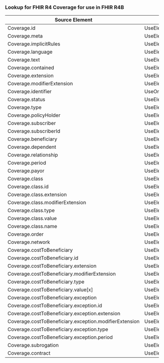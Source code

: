 ### Lookup for FHIR R4 Coverage for use in FHIR R4B

| Source Element | Usage | Target |
| -------------- | ----- | ------ |
| Coverage.id | UseElementSameName | Coverage.id |
| Coverage.meta | UseElementSameName | Coverage.meta |
| Coverage.implicitRules | UseElementSameName | Coverage.implicitRules |
| Coverage.language | UseElementSameName | Coverage.language |
| Coverage.text | UseElementSameName | Coverage.text |
| Coverage.contained | UseElementSameName | Coverage.contained |
| Coverage.extension | UseElementSameName | Coverage.extension |
| Coverage.modifierExtension | UseElementSameName | Coverage.modifierExtension |
| Coverage.identifier | UseOneOfElements | Coverage.identifier,Coverage.identifier |
| Coverage.status | UseElementSameName | Coverage.status |
| Coverage.type | UseElementSameName | Coverage.type |
| Coverage.policyHolder | UseElementSameName | Coverage.policyHolder |
| Coverage.subscriber | UseElementSameName | Coverage.subscriber |
| Coverage.subscriberId | UseElementSameName | Coverage.subscriberId |
| Coverage.beneficiary | UseElementSameName | Coverage.beneficiary |
| Coverage.dependent | UseElementSameName | Coverage.dependent |
| Coverage.relationship | UseElementSameName | Coverage.relationship |
| Coverage.period | UseElementSameName | Coverage.period |
| Coverage.payor | UseElementSameName | Coverage.payor |
| Coverage.class | UseElementSameName | Coverage.class |
| Coverage.class.id | UseElementSameName | Coverage.class.id |
| Coverage.class.extension | UseElementSameName | Coverage.class.extension |
| Coverage.class.modifierExtension | UseElementSameName | Coverage.class.modifierExtension |
| Coverage.class.type | UseElementSameName | Coverage.class.type |
| Coverage.class.value | UseElementSameName | Coverage.class.value |
| Coverage.class.name | UseElementSameName | Coverage.class.name |
| Coverage.order | UseElementSameName | Coverage.order |
| Coverage.network | UseElementSameName | Coverage.network |
| Coverage.costToBeneficiary | UseElementSameName | Coverage.costToBeneficiary |
| Coverage.costToBeneficiary.id | UseElementSameName | Coverage.costToBeneficiary.id |
| Coverage.costToBeneficiary.extension | UseElementSameName | Coverage.costToBeneficiary.extension |
| Coverage.costToBeneficiary.modifierExtension | UseElementSameName | Coverage.costToBeneficiary.modifierExtension |
| Coverage.costToBeneficiary.type | UseElementSameName | Coverage.costToBeneficiary.type |
| Coverage.costToBeneficiary.value[x] | UseElementSameName | Coverage.costToBeneficiary.value[x] |
| Coverage.costToBeneficiary.exception | UseElementSameName | Coverage.costToBeneficiary.exception |
| Coverage.costToBeneficiary.exception.id | UseElementSameName | Coverage.costToBeneficiary.exception.id |
| Coverage.costToBeneficiary.exception.extension | UseElementSameName | Coverage.costToBeneficiary.exception.extension |
| Coverage.costToBeneficiary.exception.modifierExtension | UseElementSameName | Coverage.costToBeneficiary.exception.modifierExtension |
| Coverage.costToBeneficiary.exception.type | UseElementSameName | Coverage.costToBeneficiary.exception.type |
| Coverage.costToBeneficiary.exception.period | UseElementSameName | Coverage.costToBeneficiary.exception.period |
| Coverage.subrogation | UseElementSameName | Coverage.subrogation |
| Coverage.contract | UseElementSameName | Coverage.contract |

